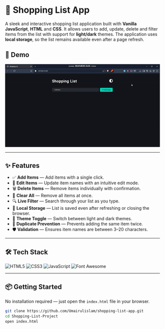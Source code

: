 # 🛒 Shopping List App

A sleek and interactive shopping list application built with **Vanilla JavaScript**, **HTML** and **CSS**. It allows users to add, update, delete and filter items from the list with support for **light/dark** themes. The application uses **local storage**, so the list remains available even after a page refresh.

## 🎥 Demo

![Shopping List UI](./assets/demo.gif)

---

## ✨ Features

- ✅ **Add Items** — Add items with a single click.
- 📝 **Edit Items** — Update item names with an intuitive edit mode.
- 🗑️ **Delete Items** — Remove items individually with confirmation.
- 🚮 **Clear All** — Remove all items at once.
- 🔍 **Live Filter** — Search through your list as you type.
- 💾 **Local Storage** — List is saved even after refreshing or closing the browser.
- 🎨 **Theme Toggle** — Switch between light and dark themes.
- 🚫 **Duplicate Prevention** — Prevents adding the same item twice.
- 🛡️ **Validation** — Ensures item names are between 3–20 characters.

---

## 🛠️ Tech Stack

<p>
  <img alt="HTML5" src="https://img.shields.io/badge/HTML5-E34F26?style=for-the-badge&logo=html5&logoColor=fff" />
  <img alt="CSS3" src="https://img.shields.io/badge/CSS3-1572B6?style=for-the-badge&logo=css3&logoColor=fff" />
  <img alt="JavaScript" src="https://img.shields.io/badge/JavaScript-F7DF1E?style=for-the-badge&logo=javascript&logoColor=000" />
  <img alt="Font Awesome" src="https://img.shields.io/badge/Font%20Awesome-339AF0?style=for-the-badge&logo=fontawesome&logoColor=fff" />
</p>

---

## 📦 Getting Started

No installation required — just open the `index.html` file in your browser.

```bash
git clone https://github.com/Umairulislam/shopping-list-app.git
cd Shopping-List-Project
open index.html
```
